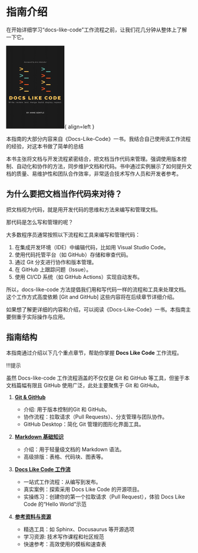 # 指南介绍

在开始详细学习“docs-like-code”工作流程之前，让我们花几分钟从整体上了解一下它。

![替代文本](../assets/docs-like-code-cover-smaller-1.png){ align=left }

本指南的大部分内容来自《Docs-Like-Code》一书。我结合自己使用该工作流程的经验，对这本书做了简单的总结

本书主张将文档与开发流程紧密结合，把文档当作代码来管理。强调使用版本控制、自动化和协作的方法，同步维护文档和代码。书中通过实例展示了如何提升文档的质量、易维护性和团队合作效率，非常适合技术写作人员和开发者参考。

## 为什么要把文档当作代码来对待？

把文档视为代码，就是用开发代码的思维和方法来编写和管理文档。

那代码是怎么写和管理的呢？

大多数程序员通常按照以下流程和工具来编写和管理代码：

1. 在集成开发环境（IDE）中编辑代码，比如用 Visual Studio Code。
2. 使用代码托管平台（如 GitHub）存储和审查代码。
3. 通过 Git 分支进行协作和版本管理。
4. 在 GitHub 上跟踪问题（Issue）。
5. 使用 CI/CD 系统（如 GitHub Actions）实现自动发布。

所以，docs-like-code 方法提倡我们用和写代码一样的流程和工具来处理文档。这个工作方式高度依赖 [Git and GitHub] 这些内容将在后续章节详细介绍。

如果想了解更详细的内容和介绍，可以阅读《Docs-Like-Code》一书。本指南主要侧重于实际操作与应用。

## 指南结构

本指南通过介绍以下几个重点章节，帮助你掌握  **Docs Like Code** 工作流程。

!!!提示 

   虽然 Docs-like-code 工作流程涵盖的不仅仅是 Git 和 GitHub 等工具，但鉴于本文档篇幅有限且 GitHub 使用广泛，此处主要聚焦于 Git 和 GitHub。

1. [**Git & GitHub**](git-and-github/git-introduction.md#what-is-git)
    - 介绍: 用于版本控制的Git 和 GitHub。
    - 协作流程：拉取请求（Pull Requests）、分支管理与团队协作。
    - GitHub Desktop：简化 Git 管理的图形化界面工具。

2. [**Markdown 基础知识**](intro-to-md.md#getting-started-with-markdown)
    - 介绍：用于轻量级文档的 Markdown 语法。
    - 高级排版：表格、代码块、图表等。

3. [**Docs Like Code 工作流**](workflows/best-practice.md#a-hello-world-in-your-path-to-technical-writing)
    - 一站式工作流程：从编写到发布。
    - 真实案例：探索采用 Docs Like Code 的开源项目。
    - 实操练习：创建你的第一个拉取请求（Pull Request），体验 Docs Like Code 的“Hello World”示范

4. [**参考资料与资源**](resources.md#additional-resources)
    - 精选工具：如 Sphinx、Docusaurus 等开源选项
    - 学习资源: 技术写作课程和社区规范
    - 快速参考：高效使用的模板和速查表
